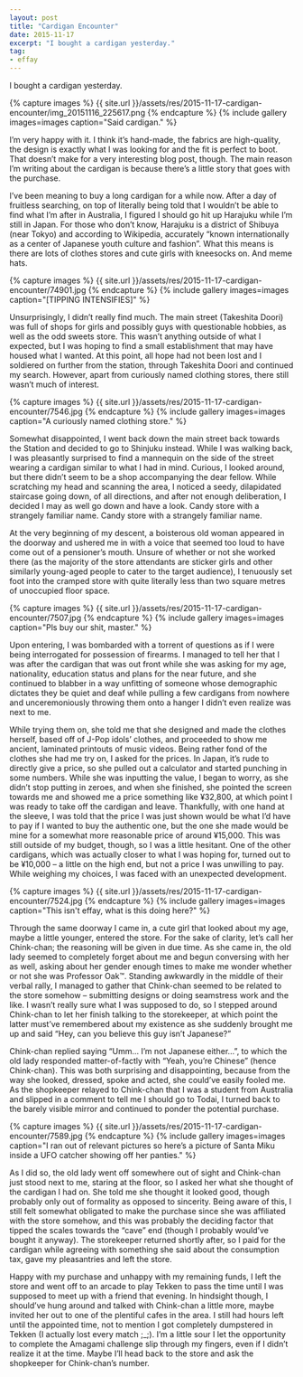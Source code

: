 ```yaml
---
layout: post
title: "Cardigan Encounter"
date: 2015-11-17
excerpt: "I bought a cardigan yesterday."
tag:
- effay
---
```


I bought a cardigan yesterday.

{% capture images %}
    {{ site.url }}/assets/res/2015-11-17-cardigan-encounter/img_20151116_225617.png
{% endcapture %}
{% include gallery images=images caption="Said cardigan." %}

I’m very happy with it. I think it’s hand-made, the fabrics are high-quality, the design is exactly what I was looking for and the fit is perfect to boot. That doesn’t make for a very interesting blog post, though. The main reason I’m writing about the cardigan is because there’s a little story that goes with the purchase.

I’ve been meaning to buy a long cardigan for a while now. After a day of fruitless searching, on top of literally being told that I wouldn’t be able to find what I’m after in Australia, I figured I should go hit up Harajuku while I’m still in Japan. For those who don’t know, Harajuku is a district of Shibuya (near Tokyo) and according to Wikipedia, accurately “known internationally as a center of Japanese youth culture and fashion”. What this means is there are lots of clothes stores and cute girls with kneesocks on. And meme hats.

{% capture images %}
    {{ site.url }}/assets/res/2015-11-17-cardigan-encounter/74901.jpg
{% endcapture %}
{% include gallery images=images caption="[TIPPING INTENSIFIES]" %}

Unsurprisingly, I didn’t really find much. The main street (Takeshita Doori) was full of shops for girls and possibly guys with questionable hobbies, as well as the odd sweets store. This wasn’t anything outside of what I expected, but I was hoping to find a small establishment that may have housed what I wanted. At this point, all hope had not been lost and I soldiered on further from the station, through Takeshita Doori and continued my search. However, apart from curiously named clothing stores, there still wasn’t much of interest.

{% capture images %}
    {{ site.url }}/assets/res/2015-11-17-cardigan-encounter/7546.jpg
{% endcapture %}
{% include gallery images=images caption="A curiously named clothing store." %}

Somewhat disappointed, I went back down the main street back towards the Station and decided to go to Shinjuku instead. While I was walking back, I was pleasantly surprised to find a mannequin on the side of the street wearing a cardigan similar to what I had in mind. Curious, I looked around, but there didn’t seem to be a shop accompanying the dear fellow. While scratching my head and scanning the area, I noticed a seedy, dilapidated staircase going down, of all directions, and after not enough deliberation, I decided I may as well go down and have a look.
Candy store with a strangely familiar name.
Candy store with a strangely familiar name.

At the very beginning of my descent, a boisterous old woman appeared in the doorway and ushered me in with a voice that seemed too loud to have come out of a pensioner’s mouth. Unsure of whether or not she worked there (as the majority of the store attendants are sticker girls and other similarly young-aged people to cater to the target audience), I tenuously set foot into the cramped store with quite literally less than two square metres of unoccupied floor space.

{% capture images %}
    {{ site.url }}/assets/res/2015-11-17-cardigan-encounter/7507.jpg
{% endcapture %}
{% include gallery images=images caption="Pls buy our shit, master." %}

Upon entering, I was bombarded with a torrent of questions as if I were being interrogated for possession of firearms. I managed to tell her that I was after the cardigan that was out front while she was asking for my age, nationality, education status and plans for the near future, and she continued to blabber in a way unfitting of someone whose demographic dictates they be quiet and deaf while pulling a few cardigans from nowhere and unceremoniously throwing them onto a hanger I didn’t even realize was next to me.

While trying them on, she told me that she designed and made the clothes herself, based off of J-Pop idols’ clothes, and proceeded to show me ancient, laminated printouts of music videos. Being rather fond of the clothes she had me try on, I asked for the prices. In Japan, it’s rude to directly give a price, so she pulled out a calculator and started punching in some numbers. While she was inputting the value, I began to worry, as she didn’t stop putting in zeroes, and when she finished, she pointed the screen towards me and showed me a price something like ¥32,800, at which point I was ready to take off the cardigan and leave. Thankfully, with one hand at the sleeve, I was told that the price I was just shown would be what I’d have to pay if I wanted to buy the authentic one, but the one she made would be mine for a somewhat more reasonable price of around ¥15,000. This was still outside of my budget, though, so I was a little hesitant. One of the other cardigans, which was actually closer to what I was hoping for, turned out to be ¥10,000 – a little on the high end, but not a price I was unwilling to pay. While weighing my choices, I was faced with an unexpected development.

{% capture images %}
    {{ site.url }}/assets/res/2015-11-17-cardigan-encounter/7524.jpg
{% endcapture %}
{% include gallery images=images caption="This isn't effay, what is this doing here?" %}

Through the same doorway I came in, a cute girl that looked about my age, maybe a little younger, entered the store. For the sake of clarity, let’s call her Chink-chan; the reasoning will be given in due time. As she came in, the old lady seemed to completely forget about me and begun conversing with her as well, asking about her gender enough times to make me wonder whether or not she was Professor Oak™. Standing awkwardly in the middle of their verbal rally, I managed to gather that Chink-chan seemed to be related to the store somehow – submitting designs or doing seamstress work and the like. I wasn’t really sure what I was supposed to do, so I stepped around Chink-chan to let her finish talking to the storekeeper, at which point the latter must’ve remembered about my existence as she suddenly brought me up and said “Hey, can you believe this guy isn’t Japanese?”

Chink-chan replied saying “Umm… I’m not Japanese either…”, to which the old lady responded matter-of-factly with “Yeah, you’re Chinese” (hence Chink-chan). This was both surprising and disappointing, because from the way she looked, dressed, spoke and acted, she could’ve easily fooled me. As the shopkeeper relayed to Chink-chan that I was a student from Australia and slipped in a comment to tell me I should go to Todai, I turned back to the barely visible mirror and continued to ponder the potential purchase.

{% capture images %}
    {{ site.url }}/assets/res/2015-11-17-cardigan-encounter/7589.jpg
{% endcapture %}
{% include gallery images=images caption="I ran out of relevant pictures so here’s a picture of Santa Miku inside a UFO catcher showing off her panties." %}

As I did so, the old lady went off somewhere out of sight and Chink-chan just stood next to me, staring at the floor, so I asked her what she thought of the cardigan I had on. She told me she thought it looked good, though probably only out of formality as opposed to sincerity. Being aware of this, I still felt somewhat obligated to make the purchase since she was affiliated with the store somehow, and this was probably the deciding factor that tipped the scales towards the “cave” end (though I probably would’ve bought it anyway). The storekeeper returned shortly after, so I paid for the cardigan while agreeing with something she said about the consumption tax, gave my pleasantries and left the store.

Happy with my purchase and unhappy with my remaining funds, I left the store and went off to an arcade to play Tekken to pass the time until I was supposed to meet up with a friend that evening. In hindsight though, I should’ve hung around and talked with Chink-chan a little more, maybe invited her out to one of the plentiful cafes in the area. I still had hours left until the appointed time, not to mention I got completely dumpstered in Tekken (I actually lost every match ;_;). I’m a little sour I let the opportunity to complete the Amagami challenge slip through my fingers, even if I didn’t realize it at the time. Maybe I’ll head back to the store and ask the shopkeeper for Chink-chan’s number.